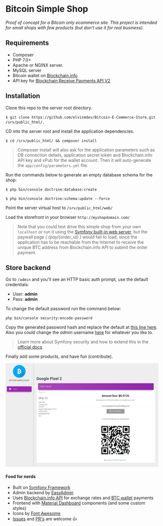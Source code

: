# Bitcoin Simple Shop

*Proof of concept for a Bitcoin only ecommerce site. This project is intended for small shops with few products (but don't use it for real business).*

## Requirements
- Composer
- PHP 7.0+
- Apache or NGINX server.
- MySQL server
- Bitcoin wallet on [Blockchain.info](https://blockchain.info/wallet)
- API key for [Blockchain Receive Payments API V2](https://blockchain.info/api/api_receive)

## Installation

Clone this repo to the server root directory.

```
$ git clone https://github.com/elvismdev/Bitcoin-E-Commerce-Store.git /srv/public_html/.
```

CD into the server root and install the application dependencies.

```
$ cd /srv/public_html/ && composer install
```
> Composer install will also ask for the application parameters such as DB connection details, application secret token and Blockchain.info API key and xPub for the wallet account. Then it will auto-generate the `app/config/parameters.yml` file. 

Run the commands below to generate an empty database schema for the shop:

```
$ php bin/console doctrine:database:create
```

```
$ php bin/console doctrine:schema:update --force
```

Point the server virtual host to `/srv/public_html/web/`

Load the storefront in your browser `http://myshopdomain.com/`

> Note that you could test drive this simple shop from your own `localhost` or run it using the [Symfony built-in web server](https://symfony.com/doc/current/setup/built_in_web_server.html#starting-the-web-server), but the paywall page *( /pay/{order_id} )* would fail to load, since the application has to be reachable from the Internet to receive the unique BTC address from Blockchain.info API to submit the order payment.

## Store backend

Go to `/admin` and you'll see an HTTP basic auth prompt, use the default credentials:
- User: **admin**
- Pass: **admin**

To change the default password run the command below:

```
php bin/console security:encode-password
```

Copy the generated password hash and replace the default at [this line here](app/config/security.yml#L8). Also you could change the *admin* username [here](app/config/security.yml#L7) for whatever you like to.

> Learn more about Symfony security and how to extend this in the [official docs](https://symfony.com/doc/current/security.html#a-configuring-how-your-users-will-authenticate).

Finally add some products, and have fun (contribute).

![Demo checkout](web/assets/img/demo-checkout.jpg)

#### Food for nerds
- Built on [Symfony Framework](https://symfony.com/)
- Admin backend by [EasyAdmin](https://github.com/javiereguiluz/EasyAdminBundle)
- Uses [Blockchain.info API](https://blockchain.info/api) for exchange rates and [BTC wallet](https://blockchain.info/wallet) payments
- Frontend with [Material Dashboard](https://www.creative-tim.com/product/material-dashboard) components (and some custom styles)
- Icons by [Font Awesome](http://fontawesome.io/)
- [Issues](https://github.com/elvismdev/Bitcoin-E-Commerce-Store/issues) and [PR's](https://github.com/elvismdev/Bitcoin-E-Commerce-Store/pulls) are welcome :thumbsup:
